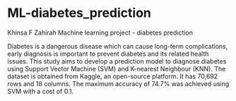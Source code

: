 # ML-diabetes_prediction

Khinsa F Zahirah
Machine learning project - diabetes prediction

Diabetes is a dangerous disease which can cause long-term complications, early diagnosis is important to prevent diabetes and its related health issues.
This study aims to develop a prediction model to diagnose diabetes using Support Vector Machine (SVM) and K-nearest Neighbour (KNN).
The dataset is obtained from Kaggle, an open-source platform. It has 70,692 rows and 18 columns.
The maximum accuracy of 74.7% was achieved using SVM with a cost of 0.1.
